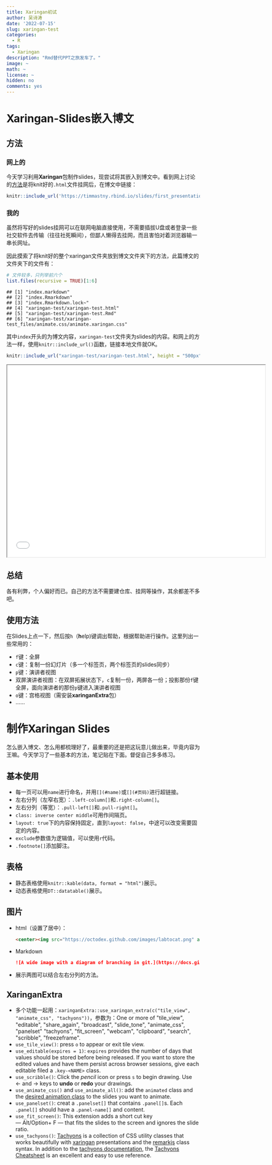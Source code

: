 ```yaml
---
title: Xaringan初试
author: 吴诗涛
date: '2022-07-15'
slug: xaringan-test
categories:
  - R
tags:
  - Xaringan
description: "Rmd替代PPT之旅发车了。"
image: ~
math: ~
license: ~
hidden: no
comments: yes
---
```


# Xaringan-Slides嵌入博文

## 方法

### 网上的

今天学习利用**Xaringan**包制作slides，现尝试将其嵌入到博文中。看到网上讨论的[方法](https://community.rstudio.com/t/posting-xaringan-presentation-on-blogdown/8212)是将knit好的`.html`文件挂网后，在博文中链接：


```r
knitr::include_url('https://timmastny.rbind.io/slides/first_presentation#1')
```

### 我的

虽然将写好的slides挂网可以在联网电脑直接使用，不需要插拔U盘或者登录一些社交软件去传输（往往社死瞬间），但鄙人懒得去挂网，而且害怕对着浏览器输一串长网址。

因此摸索了将knit好的整个xaringan文件夹放到博文文件夹下的方法，此篇博文的文件夹下的文件有：


```r
# 文件较多，只列举前六个
list.files(recursive = TRUE)[1:6]
```

```
## [1] "index.markdown"                                                    
## [2] "index.Rmarkdown"                                                   
## [3] "index.Rmarkdown.lock~"                                             
## [4] "xaringan-test/xaringan-test.html"                                  
## [5] "xaringan-test/xaringan-test.Rmd"                                   
## [6] "xaringan-test/xaringan-test_files/animate.css/animate.xaringan.css"
```

其中`index`开头的为博文内容，`xaringan-test`文件夹为slides的内容。和网上的方法一样，使用`knitr::include_url()`函数，链接本地文件就OK。


```r
knitr::include_url("xaringan-test/xaringan-test.html", height = "500px")
```

<iframe src="xaringan-test/xaringan-test.html" width="672" height="500px" data-external="1"></iframe>

## 总结

各有利弊，个人偏好而已。自己的方法不需要建仓库、挂网等操作，其余都差不多吧。

## 使用方法

在Slides上点一下，然后按`h`（**h**elp)键调出帮助，根据帮助进行操作。这里列出一些常用的：

- `f`键：全屏
- `c`键：复制一份幻灯片（多一个标签页，两个标签页的slides同步）
- `p`键：演讲者视图
- 双屏演讲者视图：在双屏拓展状态下，`c`复制一份，两屏各一份；投影那份`f`键全屏，面向演讲者的那份`p`键进入演讲者视图
- `o`键：宫格视图（需安装**xaringanExtra**包）
- ……

# 制作Xaringan Slides

怎么嵌入博文、怎么用都梳理好了，最重要的还是把这玩意儿做出来，毕竟内容为王嘛。今天学习了一些基本的方法，笔记贴在下面。督促自己多多练习。

## 基本使用

- 每一页可以用`name`进行命名，并用`[](#name)`或`[](#页码)`进行超链接。
- 左右分列（左窄右宽）：`.left-column[]`和`.right-column[]`。
- 左右分列（等宽）：`.pull-left[]`和`.pull-right[]`。
- `class: inverse center middle`可用作间隔页。
- `layout: true`下的内容保持固定，直到`layout: false`，中途可以改变需要固定的内容。
- `exclude`参数值为逻辑值，可以使用`r`代码。
- `.footnote[]`添加脚注。

## 表格

- 静态表格使用`knitr::kable(data, format = "html")`展示。
- 动态表格使用`DT::datatable()`展示。

## 图片

- html（设置了居中）：
  ```html
  <center><img src="https://octodex.github.com/images/labtocat.png" alt="GithHub Octocat" height="400px" /></center>
  ```
- Markdown
  ```markdown
  ![A wide image with a diagram of branching in git.](https://docs.github.com/assets/images/help/repository/branching.png)
  ```
- 展示两图可以结合左右分列的方法。

## XaringanExtra

- 多个功能一起用：`xaringanExtra::use_xaringan_extra(c("tile_view", "animate_css", "tachyons"))`，参数为：One or more of "tile_view", "editable", "share_again", "broadcast", "slide_tone", "animate_css", "panelset" "tachyons", "fit_screen", "webcam", "clipboard", "search", "scribble", "freezeframe".
- `use_tile_view()`: press `o` to appear or exit tile view.
- `use_editable(expires = 1)`: `expires` provides the number of days that values should be stored before being released. If you want to store the edited values and have them persist across browser sessions, give each editable filed a `.key-<NAME>` class.
- `use_scribble()`: Click the *pencil* icon or press `s` to begin drawing. Use ← and → keys to **undo** or **redo** your drawings.
- `use_animate_css()` and `use_animate_all()`: add the `animated` class and the [desired animation class](https://animate.style/) to the slides you want to animate.
- `use_panelset()`: creat a `.panelset[]` that contains `.panel[]`s. Each `.panel[]` should have a `.panel-name[]` and content.
- `use_fit_screen()`: This extension adds a short cut key — Alt/Option+ F — that fits the slides to the screen and ignores the slide ratio.
- `use_tachyons()`: [Tachyons](http://tachyons.io/) is a collection of CSS utility classes that works beautifully with [xaringan](https://slides.yihui.org/xaringan) presentations and the [remarkjs](https://remarkjs.com/) class syntax. In addition to the [tachyons documentation](http://tachyons.io/), the [Tachyons Cheatsheet](https://roperzh.github.io/tachyons-cheatsheet/) is an excellent and easy to use reference.
